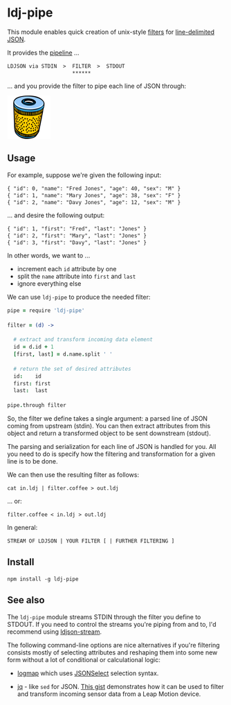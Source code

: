 # ldj-pipe


This module enables quick creation of unix-style [filters](http://en.wikipedia.org/wiki/Filter_%28Unix%29) for [line-delimited JSON](http://en.wikipedia.org/wiki/Line_Delimited_JSON).

It provides the [pipeline](http://en.wikipedia.org/wiki/Pipeline_%28Unix%29) ...

    LDJSON via STDIN  >  FILTER  >  STDOUT
                         ******

... and you provide the filter to pipe each line of JSON through: 

![filter](filter.gif)


## Usage

For example, suppose we're given the following input:

    { "id": 0, "name": "Fred Jones", "age": 40, "sex": "M" }
    { "id": 1, "name": "Mary Jones", "age": 38, "sex": "F" }
    { "id": 2, "name": "Davy Jones", "age": 12, "sex": "M" }

... and desire the following output:

    { "id": 1, "first": "Fred", "last": "Jones" }
    { "id": 2, "first": "Mary", "last": "Jones" }
    { "id": 3, "first": "Davy", "last": "Jones" }

In other words, we want to ...

* increment each `id` attribute by one 
* split the `name` attribute into `first` and `last`
* ignore everything else

We can use `ldj-pipe` to produce the needed filter:

```coffeescript
pipe = require 'ldj-pipe'

filter = (d) ->

  # extract and transform incoming data element
  id = d.id + 1
  [first, last] = d.name.split ' '

  # return the set of desired attributes
  id:    id
  first: first
  last:  last

pipe.through filter
```

So, the filter we define takes a single argument: a parsed line of JSON coming
from upstream (stdin).  You can then extract attributes from this object and return a transformed object to be sent downstream (stdout).

The parsing and serialization for each line of JSON is handled for you.  All
you need to do is specify how the filtering and transformation for a given line is to be done.

We can then use the resulting filter as follows:

    cat in.ldj | filter.coffee > out.ldj

... or:

    filter.coffee < in.ldj > out.ldj

In general:

    STREAM OF LDJSON | YOUR FILTER [ | FURTHER FILTERING ]


## Install

    npm install -g ldj-pipe


## See also

The `ldj-pipe` module streams STDIN through the filter you define to STDOUT.
If you need to control the streams you're piping from and to, I'd recommend
using [ldjson-stream](https://github.com/maxogden/ldjson-stream).

The following command-line options are nice alternatives if you're filtering
consists mostly of selecting attributes and reshaping them into some new form
without a lot of conditional or calculational logic:

* [logmap](https://github.com/hij1nx/logmap) which uses [JSONSelect](http://jsonselect.org) selection syntax.

* [jq](http://stedolan.github.io/jq/) - like `sed` for JSON. [This gist](https://gist.github.com/joyrexus/7218817) demonstrates how it can be used to filter and transform incoming sensor data from a Leap Motion device.
